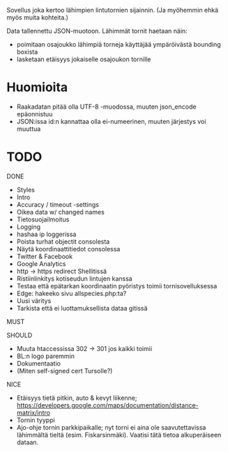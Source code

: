 
Sovellus joka kertoo lähimpien lintutornien sijainnin. (Ja myöhemmin ehkä myös muita kohteita.)

Data tallennettu JSON-muotoon. Lähimmät tornit haetaan näin:
- poimitaan osajoukko lähimpiä torneja käyttäjää ympäröivästä bounding boxista
- lasketaan etäisyys jokaiselle osajoukon tornille


Huomioita
=========

- Raakadatan pitää olla UTF-8 -muodossa, muuten json_encode epäonnistuu
- JSON:issa id:n kannattaa olla ei-numeerinen, muuten järjestys voi muuttua

TODO
====


DONE
- Styles
- Intro
- Accuracy / timeout -settings
- Oikea data w/ changed names
- Tietosuojailmoitus
- Logging
- hashaa ip loggerissa
- Poista turhat objectit consolesta
- Näytä koordinaattitiedot consolessa
- Twitter & Facebook
- Google Analytics
- http -> https redirect Shellitissä
- Ristiinlinkitys kotiseudun lintujen kanssa
- Testaa että epätarkan koordinaatin pyöristys toimii tornisovelluksessa
- Edge: hakeeko sivu allspecies.php:ta?
- Uusi väritys
- Tarkista että ei luottamuksellista dataa gitissä

MUST

SHOULD
- Muuta htaccessissa 302 -> 301 jos kaikki toimii
- BL:n logo paremmin
- Dokumentaatio
- (Miten self-signed cert Tursolle?)

NICE
- Etäisyys tietä pitkin, auto & kevyt liikenne; https://developers.google.com/maps/documentation/distance-matrix/intro
- Tornin tyyppi
- Ajo-ohje tornin parkkipaikalle; nyt torni ei aina ole saavutettavissa lähimmältä tieltä (esim. Fiskarsinmäki). Vaatisi tätä tietoa alkuperäiseen dataan.

